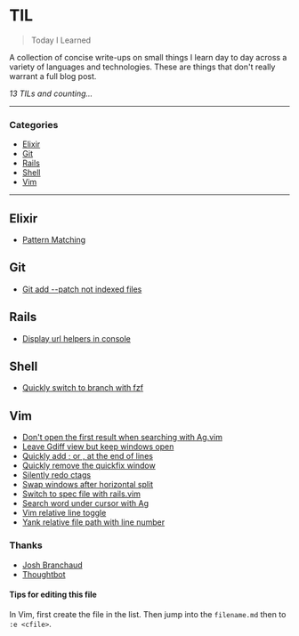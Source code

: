 # TIL

> Today I Learned

A collection of concise write-ups on small things I learn day to day across a
variety of languages and technologies. These are things that don't really
warrant a full blog post.

_13 TILs and counting..._

---

### Categories

* [Elixir](#elixir)
* [Git](#Git)
* [Rails](#Rails)
* [Shell](#shell)
* [Vim](#vim)

---

## Elixir

- [Pattern Matching](elixir/pattern_matching.md)

## Git

- [Git add --patch not indexed files](git/git_add_patch_not_indexed_files.md)

## Rails

- [Display url helpers in console](rails/display_url_helpers.md)

## Shell

- [Quickly switch to branch with fzf](shell/quick_git_branch_switcher_with_fzf.md)

## Vim

- [Don't open the first result when searching with Ag.vim](vim/don_t_open_first_result_wih_ag.md)
- [Leave Gdiff view but keep windows open](vim/leave_gitdiff_view.md)
- [Quickly add ; or , at the end of lines](vim/quickly_add_char_at_the_end_of_the_line.md)
- [Quickly remove the quickfix window](vim/quickly_remove_the_quickfix_window.md)
- [Silently redo ctags](vim/silently_redo_ctags.md)
- [Swap windows after horizontal split](vim/swap_windows_after_horizontal_split.md)
- [Switch to spec file with rails.vim](vim/switch_to_spec_file_with_railsvim.md)
- [Search word under cursor with Ag](vim/search_word_under_cursor.md)
- [Vim relative line toggle](vim/relative_line_numbers_toggle.md)
- [Yank relative file path with line number](vim/yank_relative_file_path_wih_l_number.md)


### Thanks

- [Josh Branchaud](https://github.com/jbranchaud)
- [Thoughtbot](https://github.com/thoughtbot/til)


#### Tips for editing this file

In Vim, first create the file in the list. Then jump into the `filename.md`
then to `:e <cfile>`.
